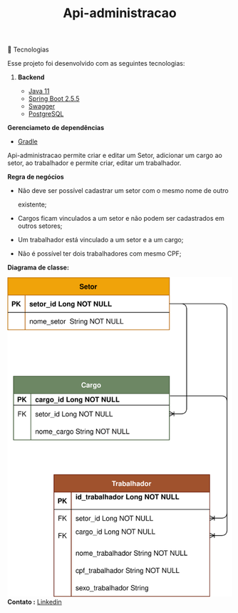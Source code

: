 <html>
<header>
<h1>Api-administracao<h1>
</header>
<body>
🧪 Tecnologias

<p>Esse projeto foi desenvolvido com as seguintes tecnologias:</p>
<ol>
<li>
<strong>Backend</strong>
</li>
<ul>
<li><a href="https://docs.oracle.com/en/java/javase/11/core/java-core-libraries1.html">Java 11</a></li>
<li><a href="https://spring.io/projects/spring-boot">Spring Boot 2.5.5</a></li>
<li><a href="https://swagger.io/">Swagger</a></li>
<li><a href="https://www.postgresql.org/">PostgreSQL</a></li>
</ul>
</ol>
<p>
<strong>Gerenciameto de dependências</strong>
<ul>
<li>
<a href="https://gradle.org/">Gradle</a>
</li>
</ul>
</p>
<p>Api-administracao permite criar e editar um Setor, adicionar um cargo ao setor, ao trabalhador e permite criar, editar um trabalhador.</p>
<p>
<strong>Regra de negócios</strong>
<ul>
<li>
<p>Não deve ser possível cadastrar um setor com o mesmo nome de outro</p> existente;
</li>
<li>
<p>Cargos ficam vinculados a um setor e não podem ser cadastrados em outros setores;</p>
</li>
<li>
<p>Um trabalhador está vinculado a um setor e a um cargo;</p>
</li>
<li>
<p>Não é possível ter dois trabalhadores com mesmo CPF;</p>
</li>
</ul>
</p>
<p>
<strong>
Diagrama de classe:</strong>
</p>
<img src="assets/SEA_solutions.svg" alt="SEA_solutions.svg">


</body>

<footer>
<strong>Contato :</strong>
<a href="https://www.linkedin.com/in/philogene/">Linkedin</a>
</footer>
</html>